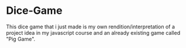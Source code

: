# Dice-Game
This dice game that i just made is my own rendition/interpretation of a project idea in my javascript course and an already existing game called "Pig Game".
